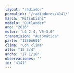 ```yaml
---
layout: "radiador"
permalink: "/radiadores/4141/"
marca: "Mitsubishi"
modelo: "Outlander"
ano: "2016"
motor: "L4 2.4, V6 3.0"
transmision: "Automática"
parte: "1350A601"
clima: "Con clima"
alto: "15 3/4"
ancho: "27 1/16"
observaciones: ""
id: "4141"
---
```


